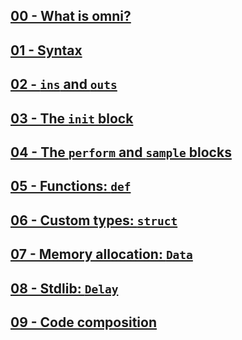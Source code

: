 ## [00 - What is omni?](00_what_is_omni.md)

## [01 - Syntax](01_syntax.md)

## [02 - `ins` and `outs`](02_ins_outs.md)

## [03 - The `init` block](03_init.md)

## [04 - The `perform` and `sample` blocks](04_perform_sample.md)

## [05 - Functions: `def`](05_def.md)

## [06 - Custom types: `struct`](06_struct.md)

## [07 - Memory allocation: `Data`](07_data.md)

## [08 - Stdlib: `Delay`](08_delay.md)

## [09 - Code composition](09_code_composition.md)